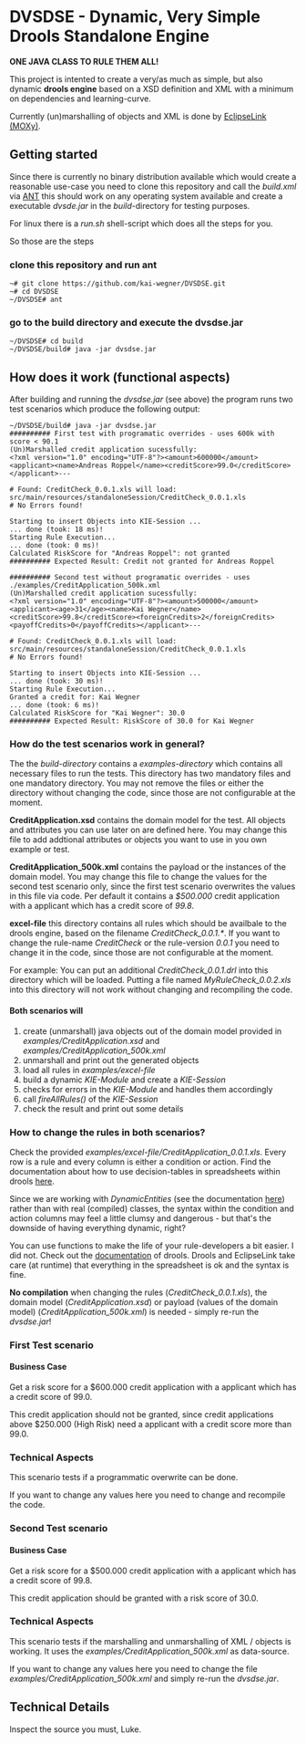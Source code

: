 # DVSDSE - Dynamic, Very Simple Drools Standalone Engine
__ONE JAVA CLASS TO RULE THEM ALL!__

This project is intented to create a very/as much as simple, but also dynamic __drools engine__ based on a XSD definition and XML with a minimum on dependencies and learning-curve.

Currently (un)marshalling of objects and XML is done by [EclipseLink (MOXy)](http://eclipse.org/eclipselink/moxy.php).


## Getting started
Since there is currently no binary distribution available which would create a reasonable use-case you need to clone this repository and call the _build.xml_ via [ANT](https://ant.apache.org/) this should work on any operating system available and create a executable _dvsde.jar_ in the _build_-directory for testing purposes.

For linux there is a _run.sh_ shell-script which does all the steps for you.

So those are the steps
### clone this repository and run ant
```
~# git clone https://github.com/kai-wegner/DVSDSE.git
~# cd DVSDSE
~/DVSDSE# ant
```
### go to the build directory and execute the dvsdse.jar
```
~/DVSDSE# cd build
~/DVSDSE/build# java -jar dvsdse.jar
```

## How does it work (functional aspects)
After building and running the _dvsdse.jar_ (see above) the program runs two test scenarios which produce the following output:
```
~/DVSDSE/build# java -jar dvsdse.jar
########## First test with programatic overrides - uses 600k with score < 90.1
(Un)Marshalled credit application sucessfully:
<?xml version="1.0" encoding="UTF-8"?><amount>600000</amount><applicant><name>Andreas Roppel</name><creditScore>99.0</creditScore></applicant>---

# Found: CreditCheck_0.0.1.xls will load: src/main/resources/standaloneSession/CreditCheck_0.0.1.xls
# No Errors found!

Starting to insert Objects into KIE-Session ...
... done (took: 18 ms)!
Starting Rule Execution...
... done (took: 0 ms)!
Calculated RiskScore for "Andreas Roppel": not granted
########## Expected Result: Credit not granted for Andreas Roppel

########## Second test without programatic overrides - uses ./examples/CreditApplication_500k.xml
(Un)Marshalled credit application sucessfully:
<?xml version="1.0" encoding="UTF-8"?><amount>500000</amount><applicant><age>31</age><name>Kai Wegner</name><creditScore>99.8</creditScore><foreignCredits>2</foreignCredits><payoffCredits>0</payoffCredits></applicant>---

# Found: CreditCheck_0.0.1.xls will load: src/main/resources/standaloneSession/CreditCheck_0.0.1.xls
# No Errors found!

Starting to insert Objects into KIE-Session ...
... done (took: 30 ms)!
Starting Rule Execution...
Granted a credit for: Kai Wegner
... done (took: 6 ms)!
Calculated RiskScore for "Kai Wegner": 30.0
########## Expected Result: RiskScore of 30.0 for Kai Wegner
```
### How do the test scenarios work in general?
The the _build-directory_ contains a _examples-directory_ which contains all necessary files to run the tests.
This directory has two mandatory files and one mandatory directory. You may not remove the files or either the directory without changing the code, since those are not configurable at the moment.

__CreditApplication.xsd__ contains the domain model for the test. All objects and attributes you can use later on are defined here. You may change this file to add addtional attributes or objects you want to use in you own example or test.

__CreditApplication_500k.xml__ contains the payload or the instances of the domain model. You may change this file to change the values for the second test scenario only, since the first test scenario overwrites the values in this file via code.
Per default it contains a _$500.000_ credit application with a applicant which has a credit score of _99.8_.

__excel-file__ this directory contains all rules which should be availbale to the drools engine, based on the filename _CreditCheck_0.0.1.*_. If you want to change the rule-name _CreditCheck_ or the rule-version _0.0.1_ you need to change it in the code, since those are not configurable at the moment.

For example: You can put an additional _CreditCheck_0.0.1.drl_ into this directory which will be loaded. Putting a file named _MyRuleCheck_0.0.2.xls_ into this directory will not work without changing and recompiling the code.

#### Both scenarios will
1. create (unmarshall) java objects out of the domain model provided in _examples/CreditApplication.xsd_ and _examples/CreditApplication_500k.xml_
2. unmarshall and print out the generated objects
3. load all rules in _examples/excel-file_
4. build a dynamic _KIE-Module_ and create a _KIE-Session_
5. checks for errors in the _KIE-Module_ and handles them accordingly
6. call _fireAllRules()_ of the _KIE-Session_
7. check the result and print out some details

### How to change the rules in both scenarios?
Check the provided _examples/excel-file/CreditApplication_0.0.1.xls_.
Every row is a rule and every column is either a condition or action.
Find the documentation about how to use decision-tables in spreadsheets within drools [here](http://docs.jboss.org/drools/release/5.5.0.Final/drools-expert-docs/html_single/#d0e1157).

Since we are working with _DynamicEntities_ (see the documentation [here](http://docs.oracle.com/middleware/1212/toplink/TLJAX/dynamic_jaxb.htm#TLJAX450)) rather than with real (compiled) classes, the syntax within the condition and action columns may feel a little clumsy and dangerous - but that's the downside of having everything dynamic, right?

You can use functions to make the life of your rule-developers a bit easier. I did not. Check out the [documentation](http://docs.jboss.org/drools/release/5.5.0.Final/drools-expert-docs/html_single/#d0e1309) of drools.
Drools and EclipseLink take care (at runtime) that everything in the spreadsheet is ok and the syntax is fine.

__No compilation__ when changing the rules (_CreditCheck_0.0.1.xls_), the domain model (_CreditApplication.xsd_) or payload (values of the domain model) (_CreditApplication_500k.xml_) is needed - simply re-run the _dvsdse.jar_!

### First Test scenario
#### Business Case
Get a risk score for a $600.000 credit application with a applicant which has a credit score of 99.0.

This credit application should not be granted, since credit applications above $250.000 (High Risk) need a applicant with a credit score more than 99.0.
### Technical Aspects
This scenario tests if a programmatic overwrite can be done.

If you want to change any values here you need to change and recompile the code.

### Second Test scenario
#### Business Case
Get a risk score for a $500.000 credit application with a applicant which has a credit score of 99.8.

This credit application should be granted with a risk score of 30.0.
### Technical Aspects
This scenario tests if the marshalling and unmarshalling of XML / objects is working. It uses the _examples/CreditApplication_500k.xml_ as data-source.

If you want to change any values here you need to change the file _examples/CreditApplication_500k.xml_ and simply re-run the _dvsdse.jar_.

## Technical Details
Inspect the source you must, Luke.

